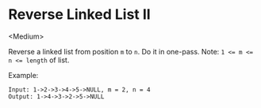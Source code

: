 # Reverse Linked List II

\<Medium>

Reverse a linked list from position `m` to `n`. Do it in one-pass. Note:
`1 <= m <= n <= length` of list.

Example:

```
Input: 1->2->3->4->5->NULL, m = 2, n = 4
Output: 1->4->3->2->5->NULL
```
